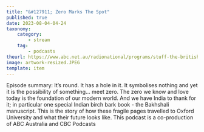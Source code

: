 ```yaml
---
title: "&#127911; Zero Marks The Spot"
published: true
date: 2023-08-04-04-24
taxonomy:
    category:
        - stream
    tag:
        - podcasts
theurl: https://www.abc.net.au/radionational/programs/stuff-the-british-stole/zero-marks-the-spot/102505568
image: artwork-resized.JPEG
template: item
---
```


Episode summary: It&rsquo;s round. It has a hole in it. It symbolises nothing and yet it is the possibility of something&hellip; meet zero. The zero we know and love today is the foundation of our modern world. And we have India to thank for it; in particular one special Indian birch bark book - the Bakhshali manuscript. This is the story of how these fragile pages travelled to Oxford University and what their future looks like. This podcast is a co-production of ABC Australia and CBC Podcasts
